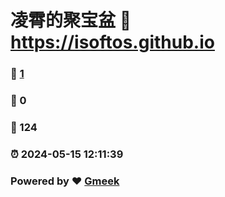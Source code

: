 # 凌霄的聚宝盆 :link: https://isoftos.github.io 
### :page_facing_up: [1](https://isoftos.github.io/tag.html) 
### :speech_balloon: 0 
### :hibiscus: 124 
### :alarm_clock: 2024-05-15 12:11:39 
### Powered by :heart: [Gmeek](https://github.com/Meekdai/Gmeek)
